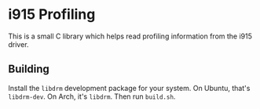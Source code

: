 i915 Profiling
==============

This is a small C library which helps read profiling information from the i915 driver.

Building
--------
Install the `libdrm` development package for your system. On Ubuntu, that's `libdrm-dev`. On Arch,
it's `libdrm`. Then run `build.sh`.
